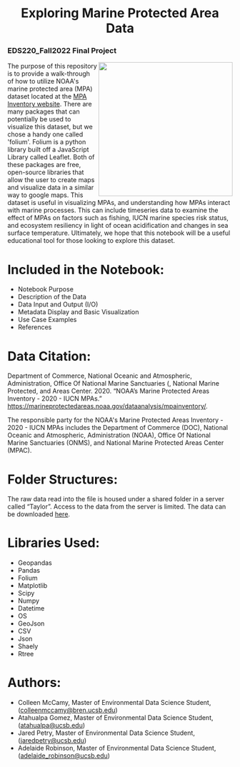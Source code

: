 <h1 align="center"> Exploring Marine Protected Area Data </h1>
<h3> EDS220_Fall2022 Final Project </h3>

<img align="right" src="santa_barbara_coastline.jpg" width="300">


The purpose of this repository is to provide a walk-through of how to utilize NOAA's marine protected area (MPA) dataset located at the [MPA Inventory website](https://marineprotectedareas.noaa.gov/dataanalysis/mpainventory/). There are many packages that can potentially be used to visualize this dataset, but we chose a handy one called 'folium'. Folium is a python library built off a JavaScript Library called Leaflet. Both of these packages are free, open-source libraries that allow the user to create maps and visualize data in a similar way to google maps. This dataset is useful in visualizing MPAs, and understanding how MPAs interact with marine processes. This can include timeseries data to examine the effect of MPAs on factors such as fishing, IUCN marine species risk status, and ecosystem resiliency in light of ocean acidification and changes in sea surface temperature. Ultimately, we hope that this notebook will be a useful educational tool for those looking to explore this dataset. 

# Included in the Notebook:
- Notebook Purpose
- Description of the Data
- Data Input and Output (I/O)
- Metadata Display and Basic Visualization
- Use Case Examples
- References

# Data Citation:
Department of Commerce, National Oceanic and Atmospheric, Administration, Office Of National Marine Sanctuaries (, National Marine Protected, and Areas Center. 2020. “NOAA’s Marine Protected Areas Inventory - 2020 - IUCN MPAs.” https://marineprotectedareas.noaa.gov/dataanalysis/mpainventory/.

The responsible party for the NOAA's Marine Protected Areas Inventory - 2020 - IUCN MPAs includes the Department of Commerce (DOC), National Oceanic and Atmospheric, Administration (NOAA), Office Of National Marine Sanctuaries (ONMS), and National Marine Protected Areas Center (MPAC).

# Folder Structures:
The raw data read into the file is housed under a shared folder in a server called “Taylor”. Access to the data from the server is limited. The data can be downloaded [here](https://marineprotectedareas.noaa.gov/dataanalysis/mpainventory/).

# Libraries Used:
- Geopandas
- Pandas
- Folium
- Matplotlib
- Scipy
- Numpy
- Datetime
- OS
- GeoJson
- CSV
- Json
- Shaely
- Rtree

# Authors:
- Colleen McCamy, Master of Environmental Data Science Student, (colleenmccamy@bren.ucsb.edu)
- Atahualpa Gomez, Master of Environmental Data Science Student, (atahualpa@ucsb.edu)
- Jared Petry, Master of Environmental Data Science Student, (jaredpetry@ucsb.edu)
- Adelaide Robinson, Master of Environmental Data Science Student, (adelaide_robinson@ucsb.edu)
